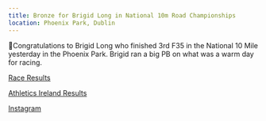 ```yaml
---
title: Bronze for Brigid Long in National 10m Road Championships
location: Phoenix Park, Dublin
---
```


🥉Congratulations to Brigid Long who finished 3rd F35 in the National 10 Mile yesterday in the Phoenix Park. Brigid ran a big PB on what was a warm day for racing. 

<a href="/races/2022-07-10-National-10m-Road/" target="_blank" rel="noopener noreferrer">Race Results</a>

<a href="https://www.athleticsireland.ie/downloads/events/Womens_National_10_Mile_Results_1.pdf" target="_blank" rel="noopener noreferrer">Athletics Ireland Results</a>

<a href="https://www.instagram.com/p/Cf3to4gsIkZ/" target="_blank" rel="noopener noreferrer">Instagram</a>